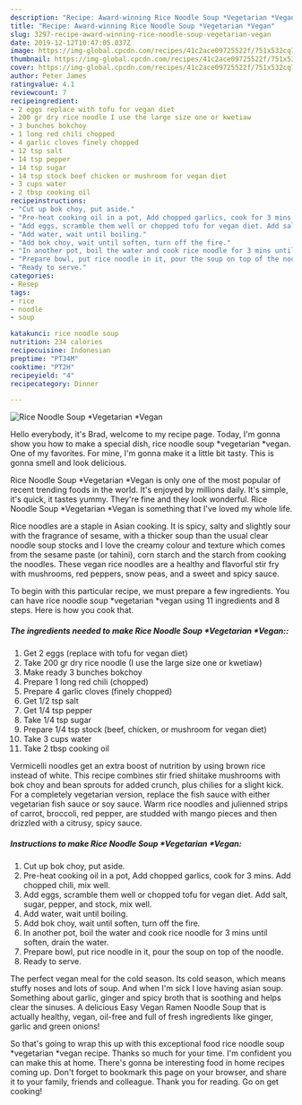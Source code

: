 ```yaml
---
description: "Recipe: Award-winning Rice Noodle Soup *Vegetarian *Vegan"
title: "Recipe: Award-winning Rice Noodle Soup *Vegetarian *Vegan"
slug: 3297-recipe-award-winning-rice-noodle-soup-vegetarian-vegan
date: 2019-12-12T10:47:05.037Z
image: https://img-global.cpcdn.com/recipes/41c2ace09725522f/751x532cq70/rice-noodle-soup-vegetarian-vegan-recipe-main-photo.jpg
thumbnail: https://img-global.cpcdn.com/recipes/41c2ace09725522f/751x532cq70/rice-noodle-soup-vegetarian-vegan-recipe-main-photo.jpg
cover: https://img-global.cpcdn.com/recipes/41c2ace09725522f/751x532cq70/rice-noodle-soup-vegetarian-vegan-recipe-main-photo.jpg
author: Peter James
ratingvalue: 4.1
reviewcount: 7
recipeingredient:
- 2 eggs replace with tofu for vegan diet
- 200 gr dry rice noodle I use the large size one or kwetiaw
- 3 bunches bokchoy
- 1 long red chili chopped
- 4 garlic cloves finely chopped
- 12 tsp salt
- 14 tsp pepper
- 14 tsp sugar
- 14 tsp stock beef chicken or mushroom for vegan diet
- 3 cups water
- 2 tbsp cooking oil
recipeinstructions:
- "Cut up bok choy, put aside."
- "Pre-heat cooking oil in a pot, Add chopped garlics, cook for 3 mins. Add chopped chili, mix well."
- "Add eggs, scramble them well or chopped tofu for vegan diet. Add salt, sugar, pepper, and stock, mix well."
- "Add water, wait until boiling."
- "Add bok choy, wait until soften, turn off the fire."
- "In another pot, boil the water and cook rice noodle for 3 mins until soften, drain the water."
- "Prepare bowl, put rice noodle in it, pour the soup on top of the noodle."
- "Ready to serve."
categories:
- Resep
tags:
- rice
- noodle
- soup

katakunci: rice noodle soup
nutrition: 234 calories
recipecuisine: Indonesian
preptime: "PT34M"
cooktime: "PT2H"
recipeyield: "4"
recipecategory: Dinner

---
```



![Rice Noodle Soup *Vegetarian *Vegan](https://img-global.cpcdn.com/recipes/41c2ace09725522f/751x532cq70/rice-noodle-soup-vegetarian-vegan-recipe-main-photo.jpg)

Hello everybody, it's Brad, welcome to my recipe page. Today, I'm gonna show you how to make a special dish, rice noodle soup *vegetarian *vegan. One of my favorites. For mine, I'm gonna make it a little bit tasty. This is gonna smell and look delicious.

Rice Noodle Soup *Vegetarian *Vegan is only one of the most popular of recent trending foods in the world. It's enjoyed by millions daily. It's simple, it's quick, it tastes yummy. They're fine and they look wonderful. Rice Noodle Soup *Vegetarian *Vegan is something that I've loved my whole life.

Rice noodles are a staple in Asian cooking. It is spicy, salty and slightly sour with the fragrance of sesame, with a thicker soup than the usual clear noodle soup stocks and I love the creamy colour and texture which comes from the sesame paste (or tahini), corn starch and the starch from cooking the noodles. These vegan rice noodles are a healthy and flavorful stir fry with mushrooms, red peppers, snow peas, and a sweet and spicy sauce.


To begin with this particular recipe, we must prepare a few ingredients. You can have rice noodle soup *vegetarian *vegan using 11 ingredients and 8 steps. Here is how you cook that.

##### The ingredients needed to make Rice Noodle Soup *Vegetarian *Vegan::

1. Get 2 eggs (replace with tofu for vegan diet)
1. Take 200 gr dry rice noodle (I use the large size one or kwetiaw)
1. Make ready 3 bunches bokchoy
1. Prepare 1 long red chili (chopped)
1. Prepare 4 garlic cloves (finely chopped)
1. Get 1/2 tsp salt
1. Get 1/4 tsp pepper
1. Take 1/4 tsp sugar
1. Prepare 1/4 tsp stock (beef, chicken, or mushroom for vegan diet)
1. Take 3 cups water
1. Take 2 tbsp cooking oil


Vermicelli noodles get an extra boost of nutrition by using brown rice instead of white. This recipe combines stir fried shiitake mushrooms with bok choy and bean sprouts for added crunch, plus chilies for a slight kick. For a completely vegetarian version, replace the fish sauce with either vegetarian fish sauce or soy sauce. Warm rice noodles and julienned strips of carrot, broccoli, red pepper, are studded with mango pieces and then drizzled with a citrusy, spicy sauce. 

##### Instructions to make Rice Noodle Soup *Vegetarian *Vegan:

1. Cut up bok choy, put aside.
1. Pre-heat cooking oil in a pot, Add chopped garlics, cook for 3 mins. Add chopped chili, mix well.
1. Add eggs, scramble them well or chopped tofu for vegan diet. Add salt, sugar, pepper, and stock, mix well.
1. Add water, wait until boiling.
1. Add bok choy, wait until soften, turn off the fire.
1. In another pot, boil the water and cook rice noodle for 3 mins until soften, drain the water.
1. Prepare bowl, put rice noodle in it, pour the soup on top of the noodle.
1. Ready to serve.


The perfect vegan meal for the cold season. Its cold season, which means stuffy noses and lots of soup. And when I&#39;m sick I love having asian soup. Something about garlic, ginger and spicy broth that is soothing and helps clear the sinuses. A delicious Easy Vegan Ramen Noodle Soup that is actually healthy, vegan, oil-free and full of fresh ingredients like ginger, garlic and green onions! 

So that's going to wrap this up with this exceptional food rice noodle soup *vegetarian *vegan recipe. Thanks so much for your time. I'm confident you can make this at home. There's gonna be interesting food in home recipes coming up. Don't forget to bookmark this page on your browser, and share it to your family, friends and colleague. Thank you for reading. Go on get cooking!
